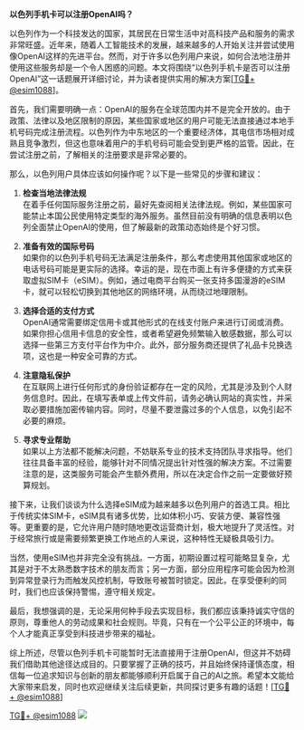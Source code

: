 **以色列手机卡可以注册OpenAI吗？**

以色列作为一个科技发达的国家，其居民在日常生活中对高科技产品和服务的需求非常旺盛。近年来，随着人工智能技术的发展，越来越多的人开始关注并尝试使用像OpenAI这样的先进平台。然而，对于许多以色列用户来说，如何合法地注册并使用这些服务却是一个令人困惑的问题。本文将围绕“以色列手机卡是否可以注册OpenAI”这一话题展开详细讨论，并为读者提供实用的解决方案[[TG💪+ @esim1088](https://t.me/s/esim1088)]。

首先，我们需要明确一点：OpenAI的服务在全球范围内并不是完全开放的。由于政策、法律以及地区限制的原因，某些国家或地区的用户可能无法直接通过本地手机号码完成注册流程。以色列作为中东地区的一个重要经济体，其电信市场相对成熟且竞争激烈，但这也意味着用户的手机号码可能会受到更严格的监管。因此，在尝试注册之前，了解相关的注册要求是非常必要的。

那么，以色列用户具体应该如何操作呢？以下是一些常见的步骤和建议：

1. **检查当地法律法规**  
   在着手任何国际服务注册之前，最好先查阅相关法律法规。例如，某些国家可能禁止本国公民使用特定类型的海外服务。虽然目前没有明确的信息表明以色列全面禁止OpenAI的使用，但了解最新的政策动态始终是个好习惯。

2. **准备有效的国际号码**  
   如果你的以色列手机号码无法满足注册条件，那么考虑使用其他国家或地区的电话号码可能是更实际的选择。幸运的是，现在市面上有许多便捷的方式来获取虚拟SIM卡（eSIM）。例如，通过电商平台购买一张支持多国漫游的eSIM卡，就可以轻松切换到其他地区的网络环境，从而绕过地理限制。

3. **选择合适的支付方式**  
   OpenAI通常需要绑定信用卡或其他形式的在线支付账户来进行订阅或消费。如果你担心信用卡信息的安全性，或者希望避免频繁输入敏感数据，那么可以选择一些第三方支付平台作为中介。此外，部分服务商还提供了礼品卡兑换选项，这也是一种安全可靠的方式。

4. **注意隐私保护**  
   在互联网上进行任何形式的身份验证都存在一定的风险，尤其是涉及到个人财务信息时。因此，在填写表单或上传文件前，请务必确认网站的真实性，并采取必要措施加密传输内容。同时，尽量不要泄露过多的个人信息，以免引起不必要的麻烦。

5. **寻求专业帮助**  
   如果以上方法都不能解决问题，不妨联系专业的技术支持团队寻求指导。他们往往具备丰富的经验，能够针对不同情况提出针对性强的解决方案。不过需要注意的是，这类服务可能会产生额外费用，所以在决定合作之前一定要做好预算规划。

接下来，让我们谈谈为什么选择eSIM成为越来越多以色列用户的首选工具。相比于传统实体SIM卡，eSIM具有诸多优势，比如体积小巧、安装方便、兼容性强等。更重要的是，它允许用户随时随地更改运营商计划，极大地提升了灵活性。对于经常旅行或是需要频繁更换工作地点的人来说，这种特性无疑极具吸引力。

当然，使用eSIM也并非完全没有挑战。一方面，初期设置过程可能略显复杂，尤其是对于不太熟悉数字技术的朋友而言；另一方面，部分应用程序可能会因为检测到异常登录行为而触发风控机制，导致账号被暂时锁定。因此，在享受便利的同时，我们也应该保持警惕，遵守相关规定。

最后，我想强调的是，无论采用何种手段去实现目标，我们都应该秉持诚实守信的原则，尊重他人的劳动成果和社会规则。毕竟，只有在一个公平公正的环境中，每个人才能真正享受到科技进步带来的福祉。

综上所述，尽管以色列手机卡可能暂时无法直接用于注册OpenAI，但这并不妨碍我们借助其他途径达成目的。只要掌握了正确的技巧，并且始终保持谨慎态度，相信每一位追求知识与创新的朋友都能够顺利开启属于自己的AI之旅。希望本文能给大家带来启发，同时也欢迎继续关注后续更新，共同探讨更多有趣的话题！[[TG💪+ @esim1088](https://t.me/s/esim1088)]

[TG💪+ @esim1088](https://t.me/s/esim1088) ![](https://i.postimg.cc/4NQfJmqS/Snipaste-2025-05-13-00-14-12.png)